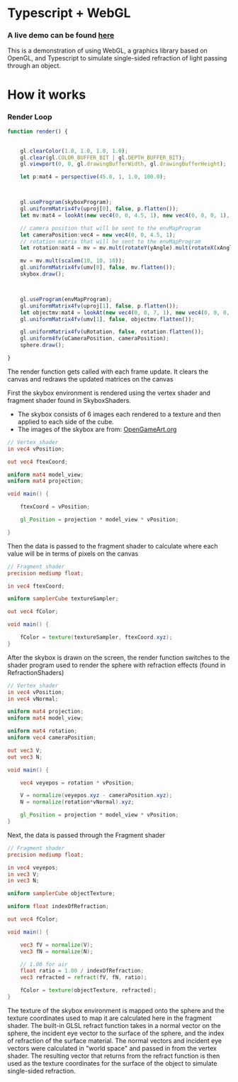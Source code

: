 # Typescript + WebGL
### A live demo can be found <a href="https://kevdkr.github.io/RefractionDemo/index.html"> here</a>

This is a demonstration of using WebGL, a graphics library based on OpenGL, and Typescript to simulate single-sided refraction of light passing through an object.

# How it works
### Render Loop


```typescript
function render() {

    
    gl.clearColor(1.0, 1.0, 1.0, 1.0);
    gl.clear(gl.COLOR_BUFFER_BIT | gl.DEPTH_BUFFER_BIT);
    gl.viewport(0, 0, gl.drawingBufferWidth, gl.drawingBufferHeight);

    let p:mat4 = perspective(45.0, 1, 1.0, 100.0);



    gl.useProgram(skyboxProgram);
    gl.uniformMatrix4fv(uproj[0], false, p.flatten());
    let mv:mat4 = lookAt(new vec4(0, 0, 4.5, 1), new vec4(0, 0, 0, 1), new vec4(0, 1, 0, 0));

    // camera position that will be sent to the envMapProgram
    let cameraPosition:vec4 = new vec4(0, 0, 4.5, 1);
    // rotation matrix that will be sent to the envMapProgram
    let rotation:mat4 = mv = mv.mult(rotateY(yAngle).mult(rotateX(xAngle)));

    mv = mv.mult(scalem(10, 10, 10));
    gl.uniformMatrix4fv(umv[0], false, mv.flatten());
    skybox.draw();



    gl.useProgram(envMapProgram);
    gl.uniformMatrix4fv(uproj[1], false, p.flatten());
    let objectmv:mat4 = lookAt(new vec4(0, 0, 7, 1), new vec4(0, 0, 0, 1), new vec4(0, 1, 0, 0));
    gl.uniformMatrix4fv(umv[1], false, objectmv.flatten());

    gl.uniformMatrix4fv(uRotation, false, rotation.flatten());
    gl.uniform4fv(uCameraPosition, cameraPosition);
    sphere.draw();

}
```
The render function gets called with each frame update.
It clears the canvas and redraws the updated matrices on the canvas

First the skybox environment is rendered using the vertex shader and fragment shader found in SkyboxShaders. 
- The skybox consists of 6 images each rendered to a texture and then applied to each side of the cube.
- The images of the skybox are from: [OpenGameArt.org](https://opengameart.org/content/elyvisions-skyboxes)

```glsl
// Vertex shader
in vec4 vPosition;

out vec4 ftexCoord;

uniform mat4 model_view;
uniform mat4 projection;

void main() {

    ftexCoord = vPosition;

    gl_Position = projection * model_view * vPosition;

}
```
Then the data is passed to the fragment shader to calculate where each value will be in terms of pixels on the canvas
```glsl
// Fragment shader
precision mediump float;

in vec4 ftexCoord;

uniform samplerCube textureSampler;

out vec4 fColor;

void main() {

    fColor = texture(textureSampler, ftexCoord.xyz);
}
```

After the skybox is drawn on the screen, the render function switches to the shader program used to render the sphere with refraction effects (found in RefractionShaders)
```glsl
// Vertex shader
in vec4 vPosition;
in vec4 vNormal;

uniform mat4 projection;
uniform mat4 model_view;

uniform mat4 rotation;
uniform vec4 cameraPosition;

out vec3 V;
out vec3 N;

void main() {

    vec4 veyepos = rotation * vPosition;

    V = normalize(veyepos.xyz - cameraPosition.xyz);
    N = normalize(rotation*vNormal).xyz;

    gl_Position = projection * model_view * vPosition;
}
```
Next, the data is passed through the Fragment shader
```glsl
// Fragment shader
precision mediump float;

in vec4 veyepos;
in vec3 V;
in vec3 N;

uniform samplerCube objectTexture;

uniform float indexOfRefraction;

out vec4 fColor;

void main() {

    vec3 fV = normalize(V);
    vec3 fN = normalize(N);

    // 1.00 for air
    float ratio = 1.00 / indexOfRefraction;
    vec3 refracted = refract(fV, fN, ratio);

    fColor = texture(objectTexture, refracted);
}
```
The texture of the skybox environment is mapped onto the sphere and the texture coordinates used to map it are calculated here in the fragment shader. The built-in GLSL refract function takes in a normal vector on the sphere, the incident eye vector to the surface of the sphere, and the index of refraction of the surface material. The normal vectors and incident eye vectors were calculated in "world space" and passed in from the vertex shader. The resulting vector that returns from the refract function is then used as the texture coordinates for the surface of the object to simulate single-sided refraction.
